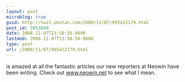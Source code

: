 ```yaml
---
layout: post
microblog: true
guid: http://twit.vmstan.com/2008/11/07/995422179.html
post_id: 3053840
date: 2008-11-07T13:58:58-0600
lastmod: 2008-11-07T13:58:58-0600
type: post
url: /2008/11/07/995422179.html
---
```

is amazed at all the fantastic articles our new reporters at Neowin have been writing. Check out www.neowin.net to see what I mean.

